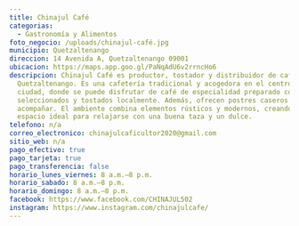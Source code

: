 ```yaml
---
title: Chinajul Café
categorias:
  - Gastronomía y Alimentos
foto_negocio: /uploads/chinajul-café.jpg
municipio: Quetzaltenango
direccion: 14 Avenida A, Quetzaltenango 09001
ubicacion: https://maps.app.goo.gl/PaNqAdU6v2rrncHo6
descripcion: Chinajul Café es productor, tostador y distribuidor de café en
  Quetzaltenango. Es una cafetería tradicional y acogedora en el centro de la
  ciudad, donde se puede disfrutar de café de especialidad preparado con granos
  seleccionados y tostados localmente. Además, ofrecen postres caseros para
  acompañar. El ambiente combina elementos rústicos y modernos, creando un
  espacio ideal para relajarse con una buena taza y un dulce.
telefono: n/a
correo_electronico: chinajulcaficultor2020@gmail.com
sitio_web: n/a
pago_efectivo: true
pago_tarjeta: true
pago_transferencia: false
horario_lunes_viernes: 8 a.m.–8 p.m.
horario_sabado: 8 a.m.–8 p.m.
horario_domingo: 8 a.m.–8 p.m.
facebook: https://www.facebook.com/CHINAJUL502
instagram: https://www.instagram.com/chinajulcafe/
---
```

